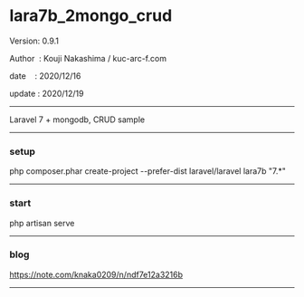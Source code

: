 ﻿# lara7b_2mongo_crud

 Version: 0.9.1

 Author  : Kouji Nakashima / kuc-arc-f.com

 date    : 2020/12/16

 update : 2020/12/19  

***

Laravel 7 + mongodb, CRUD sample

***
### setup

php composer.phar create-project --prefer-dist laravel/laravel lara7b "7.*"

***
### start

php artisan serve

***
### blog

https://note.com/knaka0209/n/ndf7e12a3216b

***



